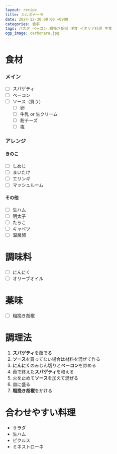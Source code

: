 ```yaml
---
layout: recipe
title: カルボナーラ
date: 2024-12-30 00:00 +0900
categories: 食事
tags: パスタ ベーコン 粗挽き胡椒 洋食 イタリア料理 主食
ogp_image: carbonara.jpg
---
```

# 食材
### メイン
- [ ] スパゲティ
- [ ] ベーコン
- [ ] ソース（買う）
  - [ ] 卵
  - [ ] 牛乳 or 生クリーム
  - [ ] 粉チーズ
  - [ ] 塩

### アレンジ
#### きのこ
- [ ] しめじ
- [ ] まいたけ
- [ ] エリンギ
- [ ] マッシュルーム

#### その他
- [ ] 生ハム
- [ ] 明太子
- [ ] たらこ
- [ ] キャベツ
- [ ] 温泉卵

# 調味料
- [ ] にんにく
- [ ] オリーブオイル

# 薬味
- [ ] 粗挽き胡椒

# 調理法
1. **スパゲティ**を茹でる
2. **ソース**を買ってない場合は材料を混ぜて作る
3. **にんにく**のみじん切りと**ベーコン**を炒める
4. 茹で終えた**スパゲティ**を和える
5. 火を止めて**ソース**を加えて混ぜる
6. 皿に盛る
7. **粗挽き胡椒**をかける

# 合わせやすい料理
- サラダ
- 生ハム
- ピクルス
- ミネストローネ